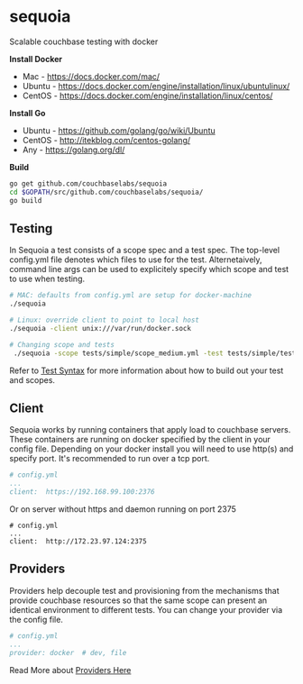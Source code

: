 # sequoia
Scalable couchbase testing with docker

**Install Docker**
* Mac - https://docs.docker.com/mac/
* Ubuntu - https://docs.docker.com/engine/installation/linux/ubuntulinux/
* CentOS - https://docs.docker.com/engine/installation/linux/centos/

**Install Go**
* Ubuntu - https://github.com/golang/go/wiki/Ubuntu
* CentOS - http://itekblog.com/centos-golang/
* Any - https://golang.org/dl/ 
 
**Build**
```bash
go get github.com/couchbaselabs/sequoia
cd $GOPATH/src/github.com/couchbaselabs/sequoia/
go build
```

## Testing

In Sequoia a test consists of a scope spec and a test spec.  The top-level config.yml file denotes which files to use for the test.  Alternetaively, command line args can be used to explicitely specify which scope and test to use when testing. 

```bash
# MAC: defaults from config.yml are setup for docker-machine
./sequoia  

# Linux: override client to point to local host
./sequoia -client unix:///var/run/docker.sock 

# Changing scope and tests
 ./sequoia -scope tests/simple/scope_medium.yml -test tests/simple/test_views.yml

```

Refer to [Test Syntax](https://github.com/couchbaselabs/sequoia/wiki/Test-Syntax) for more information about how to build out your test and scopes.

## Client

Sequoia works by running containers that apply load to couchbase servers.  These containers are running on docker specified by the client in your config file.  Depending on your docker install you will need to use http(s) and specify port.  It's recommended to run over a tcp port.  

```yaml
# config.yml
...
client:  https://192.168.99.100:2376
```

Or on server without https and daemon running on port 2375

```yams
# config.yml
...
client:  http://172.23.97.124:2375
```


## Providers

Providers help decouple test and provisioning from the mechanisms that provide couchbase resources so that the same scope can present an identical environment to different tests.  You can change your provider via the config file.

```yaml
# config.yml
...
provider: docker  # dev, file
```

Read More about [Providers Here](https://github.com/couchbaselabs/sequoia/wiki/Providers)





